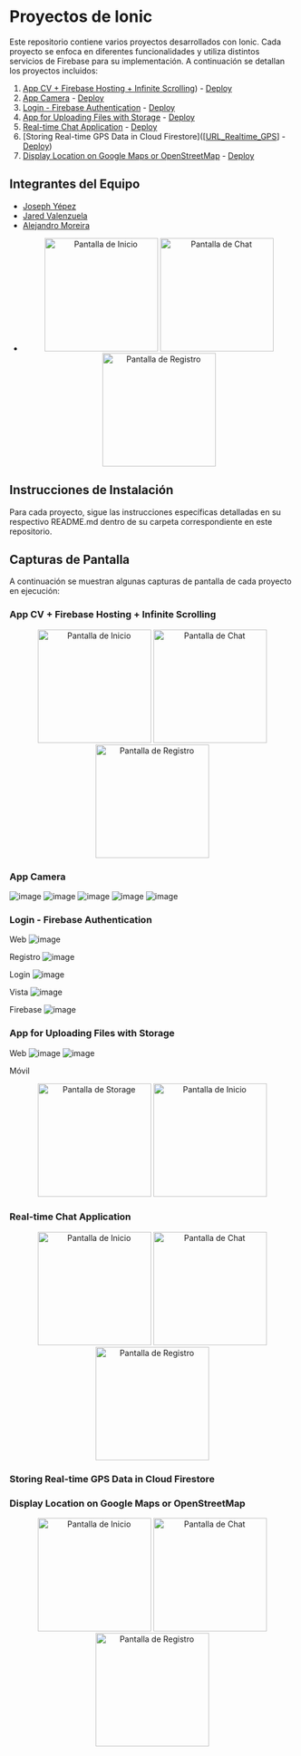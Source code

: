 # Proyectos de Ionic

Este repositorio contiene varios proyectos desarrollados con Ionic. Cada proyecto se enfoca en diferentes funcionalidades y utiliza distintos servicios de Firebase para su implementación. A continuación se detallan los proyectos incluidos:

1. [App CV + Firebase Hosting + Infinite Scrolling](https://github.com/JosephYM07/App-CV-Firebase-Hosting-Infinite-Scrolling.git)) - [Deploy](https://a-8a03e.web.app/tabs/tab1)
2. [App Camera](https://github.com/JaredVS777/App_fotos.git) - [Deploy](fotos1-1f12b.web.app/tabs/tab1)
3. [Login - Firebase Authentication](https://github.com/Alejandro-Moreira/Login-Firebase.git) - [Deploy](https://login-155ac.web.app) 
4. [App for Uploading Files with Storage](https://github.com/JaredVS777/App_storage.git) - [Deploy](storage-f5a23.web.app)
5. [Real-time Chat Application](https://github.com/JosephYM07/Chat_Ionic.git) - [Deploy](https://database-chat-9d1b3.web.app/chat)
6. [Storing Real-time GPS Data in Cloud Firestore]([[URL_Realtime_GPS](https://github.com/Alejandro-Moreira/GPS.git)] - [Deploy](https://gpsfirebase-750df.web.app))
7. [Display Location on Google Maps or OpenStreetMap](https://github.com/JosephYM07/Display-Location-on-Google-Maps-or-OpenStreetMap.git) - [Deploy](https://ubicaciongps-ee91c.web.app)

## Integrantes del Equipo

- [Joseph Yépez](https://github.com/JosephYM07)
- [Jared Valenzuela](https://github.com/JaredVS777)
- [Alejandro Moreira](https://github.com/Alejandro-Moreira)
- <p align="center">
  <img src="assets/Alejo.jpg" width="200" alt="Pantalla de Inicio">
  <img src="assets/Jared.jpg" width="200" alt="Pantalla de Chat">
  <img src="assets/Joseph.jpg" width="200" alt="Pantalla de Registro">
</p>

## Instrucciones de Instalación

Para cada proyecto, sigue las instrucciones específicas detalladas en su respectivo README.md dentro de su carpeta correspondiente en este repositorio.

## Capturas de Pantalla

A continuación se muestran algunas capturas de pantalla de cada proyecto en ejecución:

### App CV + Firebase Hosting + Infinite Scrolling
<p align="center">
  <img src="assets/hoja_1.jpg" width="200" alt="Pantalla de Inicio">
  <img src="assets/hoja_2.jpg" width="200" alt="Pantalla de Chat">
  <img src="assets/hoja_3.jpg" width="200" alt="Pantalla de Registro">
</p>


### App Camera
![image](https://github.com/JosephYM07/AppIonic_Camera/assets/117743484/649e2069-3007-4675-bbdb-54c44024f837)
![image](https://github.com/JosephYM07/AppIonic_Camera/assets/117743484/4b4567a2-68bf-4db4-95eb-4bb234007055)
![image](https://github.com/JosephYM07/AppIonic_Camera/assets/117743484/d36c9a68-b403-4b0a-a141-e69507142658)
![image](https://github.com/JosephYM07/AppIonic_Camera/assets/117743484/a923f2a9-e603-487a-8617-3c90641d82e0)
![image](https://github.com/JosephYM07/AppIonic_Camera/assets/117743484/0ca27938-5fb1-45ef-a76d-f667645bbd62)

### Login - Firebase Authentication
Web
![image](https://github.com/JosephYM07/Apps_Exam/assets/117743484/9afe38c3-9f74-40ea-ad3b-4f13c0736067)

Registro
![image](https://github.com/JosephYM07/Apps_Exam/assets/117743484/7844dcac-6c14-4ea3-b68e-82441608593b)

Login
![image](https://github.com/JosephYM07/Apps_Exam/assets/117743484/db29be1a-5c1c-45b8-b0d3-a51f76311c46)

Vista
![image](https://github.com/JosephYM07/Apps_Exam/assets/117743484/010c3cc0-7b2b-4359-a78a-05f7346a945c)

Firebase
![image](https://github.com/JosephYM07/Apps_Exam/assets/117743484/5db79ca4-429f-4036-82a2-b90a5591be21)

### App for Uploading Files with Storage
Web
![image](https://github.com/JaredVS777/App_storage/assets/126533404/a8514082-ce43-4f49-91b9-c553c06d3add)
![image](https://github.com/JaredVS777/App_storage/assets/126533404/0e9ed61a-c85b-4f5f-b102-cbb339f4ae0d)


Móvil
<p align="center">
  <img src="assets/storage_2.jpg" width="200" alt="Pantalla de Storage">
  <img src="assets/storage_1.jpg" width="200" alt="Pantalla de Inicio">
  
</p>

### Real-time Chat Application

<p align="center">
  <img src="assets/chat_1.jpg" width="200" alt="Pantalla de Inicio">
  <img src="assets/chat_2.jpg" width="200" alt="Pantalla de Chat">
  <img src="assets/chat_3.jpg" width="200" alt="Pantalla de Registro">
</p>

### Storing Real-time GPS Data in Cloud Firestore

### Display Location on Google Maps or OpenStreetMap
<p align="center">
  <img src="assets/gps_1.jpg" width="200" alt="Pantalla de Inicio">
  <img src="assets/gps_2.jpg" width="200" alt="Pantalla de Chat">
  <img src="assets/gps_3.jpg" width="200" alt="Pantalla de Registro">
</p>
